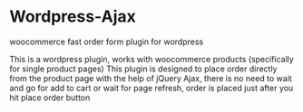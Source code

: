 # Wordpress-Ajax
woocommerce fast order form plugin for wordpress

This is a wordpress plugin, works with woocommerce products (specifically for single product pages)
This plugin is designed to place order directly from the product page
with the help of jQuery Ajax, there is no need to wait and go for add to cart or wait for page refresh, order is placed just after you hit place order button
